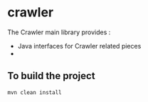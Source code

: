 # crawler

The Crawler main library provides :
 * Java interfaces for Crawler related pieces
 *


## To build the project
```
mvn clean install
```



